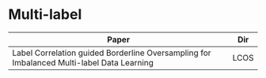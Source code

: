 # Multi-label

|  Paper   | Dir  |
|  ----  | ----  |
| Label Correlation guided Borderline Oversampling for Imbalanced Multi-label Data Learning  |LCOS  |

